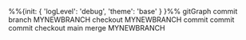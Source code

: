 

%%{init: { 'logLevel': 'debug', 'theme': 'base' } }%%
      gitGraph
        commit
        branch MYNEWBRANCH
        checkout MYNEWBRANCH
        commit
        commit
        commit
        checkout main
        merge MYNEWBRANCH
